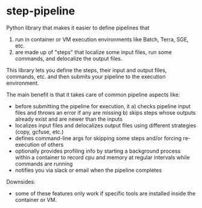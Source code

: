 # step-pipeline

Python library that makes it easier to define pipelines that 
1) run in container or VM execution environments like Batch, Terra, SGE, etc. 
2) are made up of "steps" that localize some input files, run some commands, and delocalize the output files. 

This library lets you define the steps, their input and output files, commands, etc. and then submits your pipeline to the execution environment. 

The main benefit is that it takes care of common pipeline aspects like: 
- before submitting the pipeline for execution, it 
  a) checks pipeline input files and throws an error if any are missing
  b) skips steps whose outputs already exist and are newer than the inputs
- localizes input files and delocalizes output files using different strategies (copy, gcfuse, etc.)
- defines command-line args for skipping some steps and/or forcing re-execution of others
- optionally provides profiling info by starting a background process within a container to record cpu and memory at regular intervals while commands are running
- notifies you via slack or email when the pipeline completes

Downsides:
- some of these features only work if specific tools are installed inside the container or VM. 

